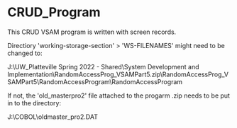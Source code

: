 # CRUD_Program
This CRUD VSAM program is written with screen records. 

Directiory 'working-storage-section' > 'WS-FILENAMES' might need to be changed to:

J:\UW_Platteville Spring 2022 - Shared\System Development and Implementation\RandomAccessProg_VSAMPart5.zip\RandomAccessProg_VSAMPart5\RandomAccessProgram\RandomAccessProgram

If not, the 'old_masterpro2' file attached to the progarm .zip needs to be put in to the directory:

J:\COBOL\oldmaster_pro2.DAT
